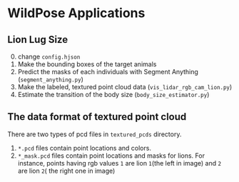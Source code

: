# WildPose Applications

## Lion Lug Size

0. change `config.hjson`
1. Make the bounding boxes of the target animals
2. Predict the masks of each individuals with Segment Anything (`segment_anything.py`)
3. Make the labeled, textured point cloud data (`vis_lidar_rgb_cam_lion.py`)
4. Estimate the transition of the body size (`body_size_estimator.py`)

## The data format of textured point cloud

There are two types of pcd files in `textured_pcds` directory.
1. `*.pcd` files contain point locations and colors.
2. `*_mask.pcd` files contain point locations and masks for lions.
For instance, points having rgb values `1` are lion `1`(the left in image) and `2` are lion `2`( the right one in image)
